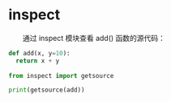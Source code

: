 

# inspect

　　通过 inspect 模块查看 add() 函数的源代码：

```python
def add(x, y=10):
  return x + y
  
from inspect import getsource

print(getsource(add))
```

